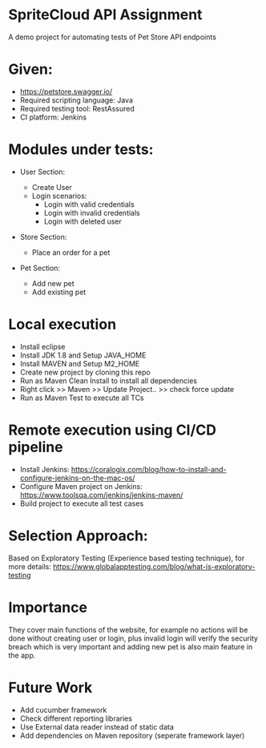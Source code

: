 # SpriteCloud API Assignment
A demo project for automating tests of Pet Store API endpoints

# Given:
- https://petstore.swagger.io/
- Required scripting language: Java
- Required testing tool: RestAssured
- CI platform: Jenkins

# Modules under tests:
- User Section:
  - Create User
  - Login scenarios:
    - Login with valid credentials
    - Login with invalid credentials
    - Login with deleted user

- Store Section:
  - Place an order for a pet

- Pet Section:
  - Add new pet
  - Add existing pet

# Local execution
- Install eclipse
- Install JDK 1.8 and Setup JAVA_HOME
- Install MAVEN and Setup M2_HOME
- Create new project by cloning this repo
- Run as Maven Clean Install to install all dependencies
- Right click >> Maven >> Update Project.. >> check force update 
- Run as Maven Test to execute all TCs 

# Remote execution using CI/CD pipeline
- Install Jenkins: https://coralogix.com/blog/how-to-install-and-configure-jenkins-on-the-mac-os/
- Configure Maven project on Jenkins: https://www.toolsqa.com/jenkins/jenkins-maven/
- Build project to execute all test cases

# Selection Approach:
Based on Exploratory Testing (Experience based testing technique), for more details: https://www.globalapptesting.com/blog/what-is-exploratory-testing

# Importance
They cover main functions of the website, for example no actions will be done without creating user or login, 
plus invalid login will verify the security breach which is very important and adding new pet is also main feature in the app.

# Future Work
- Add cucumber framework
- Check different reporting libraries
- Use External data reader instead of static data
- Add dependencies on Maven repository (seperate framework layer)
